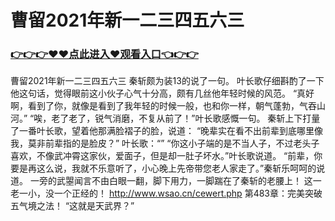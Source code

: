# 曹留2021年新一二三四五六三

### <a href="https://https://github.com/budfg/haiu/issues/1">👉👉👉♥♥点此进入♥观看入口👈👉👉</a>

曹留2021年新一二三四五六三
 秦斩颇为装13的说了一句。
    叶长歌仔细斟酌了一下他这句话，觉得眼前这小伙子心气十分高，颇有几丝他年轻时候的风范。
    “真好啊，看到了你，就像是看到了我年轻的时候一般，也和你一样，朝气蓬勃，气吞山河。”
    “唉，老了老了，锐气消磨，不复从前了！”叶长歌感慨一句。
    秦斩上下打量了一番叶长歌，望着他那满脸褶子的脸，说道：
    “晚辈实在看不出前辈到底哪里像我，莫非前辈指的是脸皮？”
    叶长歌：“”
    “你这小子端的是不当人子，不过老头子喜欢，不像武冲霄这家伙，爱面子，但是却一肚子坏水。”叶长歌说道。
    “前辈，你要是再这么说，我就不乐意听了，小心晚上先帝带您老人家走了。”秦斩乐呵呵的说道。
    一旁的武曌闻言不由白眼一翻，脚下用力，一脚踹在了秦斩的老腰上！
    这一老一小，没一个正经的！
http://www.wsao.cn/cewert.php
第483章：完美突破五气境之法！
    “这就是天武界？”
